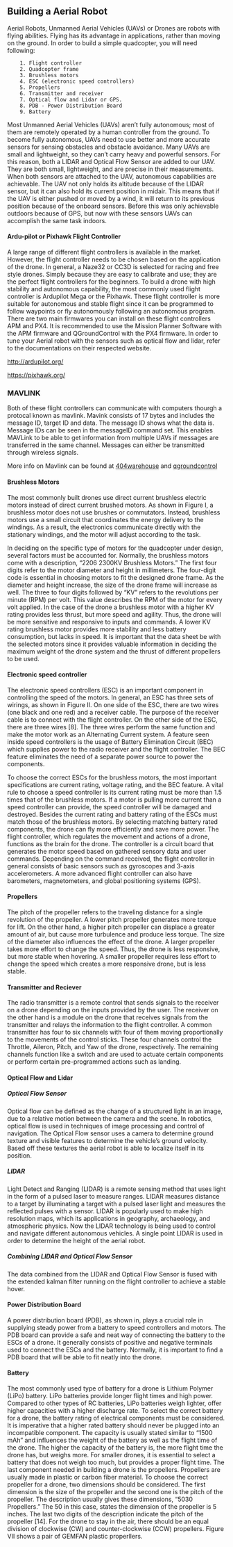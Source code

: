 ## Building a Aerial Robot

Aerial Robots, Unmanned Aerial Vehicles (UAVs) or Drones are robots with flying abilities. Flying has its advantage in applications, rather than moving on the ground. In order to build a simple quadcopter, you will need following:

		1. Flight controller
		2. Quadcopter frame
		3. Brushless motors
		4. ESC (electronic speed controllers)
		5. Propellers
		6. Transmitter and receiver
		7. Optical flow and Lidar or GPS.
		8. PDB - Power Distribution Board
		9. Battery

Most Unmanned Aerial Vehicles (UAVs) aren’t fully autonomous; most of them are remotely operated by a human controller from the ground. To become fully autonomous, UAVs need to use better and more accurate sensors for sensing obstacles and obstacle avoidance.  Many UAVs are small and lightweight, so they can’t carry heavy and powerful sensors. For this reason, both a LIDAR and Optical Flow Sensor are added to our UAV. They are both small, lightweight, and are precise in their measurements. When both sensors are attached to the UAV, autonomous capabilities are achievable. The UAV not only holds its altitude because of the LIDAR sensor, but it can also hold its current position in midair. This means that if the UAV is either pushed or moved by a wind, it will return to its previous position because of the onboard sensors. Before this was only achievable outdoors because of GPS, but now with these sensors UAVs can accomplish the same task indoors. 


#### Ardu-pilot or Pixhawk Flight Controller

A large range of different flight controllers is available in the market. However, the flight controller needs to be chosen based on the application of the drone. In general, a Naze32 or CC3D is selected for racing and free style drones. Simply because they are easy to calibrate and use; they are the perfect flight controllers for the beginners. To build a drone with high stability and autonomous capability, the most commonly used flight controller is Ardupilot Mega or the Pixhawk. These flight controller is more suitable for autonomous and stable flight since it can be programmed to follow waypoints or fly autonomously following an autonomous program. There are two main firmwares you can install on these flight controllers APM and PX4. It is recommended to use the Mission Planner Software with the APM firmware and QGroundControl with the PX4 firmware. In order to tune your Aerial robot with the sensors such as optical flow and lidar, refer to the documentations on their respected website.

http://ardupilot.org/

https://pixhawk.org/


### MAVLINK

Both of these flight controllers can communicate with computers thourgh a protocal known as mavlink. 
Mavink consists of 17 bytes and includes the message ID, target ID and data. The message ID shows what the data is. Message IDs can be seen in the messageID command set.
This enables MAVLink to be able to get information from multiple UAVs if messages are transferred in the same channel. Messages can either be transmitted through wireless signals.

More info on Mavlink can be found at [404warehouse](https://404warehouse.net/2015/12/20/autopilot-offboard-control-using-mavros-package-on-ros/) and [qgroundcontrol](http://qgroundcontrol.org/mavlink/start)

#### Brushless Motors

The most commonly built drones use direct current brushless electric motors instead of direct current brushed motors. As shown in Figure I, a brushless motor does not use brushes or commutators. Instead, brushless motors use a small circuit that coordinates the energy delivery to the windings. As a result, the electronics communicate directly with the stationary windings, and the motor will adjust according to the task. 

In deciding on the specific type of motors for the quadcopter under design, several factors must be accounted for. Normally, the brushless motors come with a description, “2206 2300KV Brushless Motors.” The first four digits refer to the motor diameter and height in millimeters. The four-digit code is essential in choosing motors to fit the designed drone frame. As the diameter and height increase, the size of the drone frame will increase as well. The three to four digits followed by “KV” refers to the revolutions per minute (RPM) per volt. This value describes the RPM of the motor for every volt applied. In the case of the drone a brushless motor with a higher KV rating provides less thrust, but more speed and agility. Thus, the drone will be more sensitive and responsive to inputs and commands. A lower KV rating brushless motor provides more stability and less battery consumption, but lacks in speed. 
It is important that the data sheet be with the selected motors since it provides valuable information in deciding the maximum weight of the drone system and the thrust of different propellers to be used. 

#### Electronic speed controller

The electronic speed controllers (ESC) is an important component in controlling the speed of the motors. In general, an ESC has three sets of wirings, as shown in Figure II. On one side of the ESC, there are two wires (one black and one red) and a receiver cable. The purpose of the receiver cable is to connect with the flight controller. On the other side of the ESC, there are three wires [8]. The three wires perform the same function and make the motor work as an Alternating Current system. A feature seen inside speed controllers is the usage of Battery Elimination Circuit (BEC) which supplies power to the radio receiver and the flight controller. The BEC feature eliminates the need of a separate power source to power the components.

To choose the correct ESCs for the brushless motors, the most important specifications are current rating, voltage rating, and the BEC feature. A vital rule to choose a speed controller is its current rating must be more than 1.5 times that of the brushless motors. If a motor is pulling more current than a speed controller can provide, the speed controller will be damaged and destroyed. Besides the current rating and battery rating of the ESCs must match those of the brushless motors. By selecting matching battery rated components, the drone can fly more efficiently and save more power. 
The flight controller, which regulates the movement and actions of a drone, functions as the brain for the drone. The controller is a circuit board that generates the motor speed based on gathered sensory data and user commands. Depending on the command received, the flight controller in general consists of basic sensors such as gyroscopes and 3-axis accelerometers. A more advanced flight controller can also have barometers, magnetometers, and global positioning systems (GPS).


#### Propellers

The pitch of the propeller refers to the traveling distance for a single revolution of the propeller. A lower pitch propeller generates more torque for lift. On the other hand, a higher pitch propeller can displace a greater amount of air, but cause more turbulence and produce less torque. The size of the diameter also influences the effect of the drone. A larger propeller takes more effort to change the speed. Thus, the drone is less responsive, but more stable when hovering. A smaller propeller requires less effort to change the speed which creates a more responsive drone, but is less stable.

#### Transmitter and Reciever

The radio transmitter is a remote control that sends signals to the receiver on a drone depending on the inputs provided by the user. The receiver on the other hand is a module on the drone that receives signals from the transmitter and relays the information to the flight controller. A common transmitter has four to six channels with four of them moving proportionally to the movements of the control sticks. These four channels control the Throttle, Aileron, Pitch, and Yaw of the drone, respectively.  The remaining channels function like a switch and are used to actuate certain components or perform certain pre-programmed actions such as landing. 

#### Optical Flow and Lidar

##### Optical Flow Sensor
Optical flow can be defined as the change of a structured light in an image, due to a relative motion between the camera and the scene. In robotics, optical flow is used in techniques of image processing and control of navigation. The Optical Flow sensor uses a camera to determine ground texture and visible features to determine the vehicle’s ground velocity. Based off these textures the aerial robot is able to localize itself in its position.

##### LIDAR 
Light Detect and Ranging (LIDAR) is a remote sensing method that uses light in the form of a pulsed laser to measure ranges. LIDAR measures distance to a target by illuminating a target with a pulsed laser light and measures the reflected pulses with a sensor. LIDAR is popularly used to make high resolution maps, which its applications in geography, archaeology, and atmospheric physics. Now the LIDAR technology is being used to control and navigate different autonomous vehicles. A single point LIDAR is used in order to determine the height of the aerial robot.

##### Combining LIDAR and Optical Flow Sensor
The data combined from the LIDAR and Optical Flow Sensor is fused with the extended kalman filter running on the flight controller to achieve a stable hover.


#### Power Distribution Board

A power distribution board (PDB), as shown in, plays a crucial role in supplying steady power from a battery to speed controllers and motors. The PDB board can provide a safe and neat way of connecting the battery to the ESCs of a drone. It generally consists of positive and negative terminals used to connect the ESCs and the battery.  Normally, it is important to find a PDB board that will be able to fit neatly into the drone.


#### Battery

The most commonly used type of battery for a drone is Lithium Polymer (LiPo) battery. LiPo batteries provide longer flight times and high power. Compared to other types of RC batteries, LiPo batteries weigh lighter, offer higher capacities with a higher discharge rate. 
To select the correct battery for a drone, the battery rating of electrical components must be considered. It is imperative that a higher rated battery should never be plugged into an incompatible component. The capacity is usually stated similar to “1500 mAh” and influences the weight of the battery as well as the flight time of the drone. The higher the capacity of the battery is, the more flight time the drone has, but weighs more. For smaller drones, it is essential to select a battery that does not weigh too much, but provides a proper flight time.
The last component needed in building a drone is the propellers. Propellers are usually made in plastic or carbon fiber material. To choose the correct propeller for a drone, two dimensions should be considered. The first dimension is the size of the propeller and the second one is the pitch of the propeller. The description usually gives these dimensions, “5030 Propellers.” The 50 in this case, states the dimension of the propeller is 5 inches. The last two digits of the description indicate the pitch of the propeller [14]. For the drone to stay in the air, there should be an equal division of clockwise (CW) and counter-clockwise (CCW) propellers. Figure VII shows a pair of GEMFAN plastic properllers.

